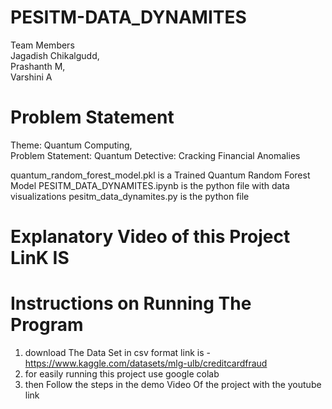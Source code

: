 # PESITM-DATA_DYNAMITES
Team Members   
Jagadish Chikalgudd,   
Prashanth M,  
Varshini A
# Problem Statement
Theme: Quantum Computing,   
Problem Statement: Quantum Detective: Cracking Financial Anomalies

quantum_random_forest_model.pkl is  a Trained Quantum Random Forest Model
PESITM_DATA_DYNAMITES.ipynb is the python file with data visualizations
pesitm_data_dynamites.py is the python file
# Explanatory Video of this Project LinK IS 
# Instructions on Running The Program 
1) download The Data Set in csv format link is - https://www.kaggle.com/datasets/mlg-ulb/creditcardfraud
2) for easily running this project use google colab
3) then Follow the steps in the demo Video Of the project with the youtube link
